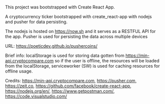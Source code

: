This project was bootstrapped with Create React App.

A cryptocurrency ticker bootstrapped with create_react-app with nodejs and pusher for data persisting.

The nodejs is hosted on https://now.sh and it serves as a RESTFUL API for the app. Pusher is used for persisting the data across multiple devices


URL: https://poeticdev.github.io/pushercoins/

Brief info: localStorage is used for storing data gotten from https://min-api.cryptocompare.com so if the user is offline, the resources will be loaded from the localStorage, serviceworker (SW) is used for caching resources for offline usage.

Credits: https://min-api.cryptocompare.com, https://pusher.com, https://zeit.co, https://github.com/facebook/create-react-app, https://nodejs.org/en/, https://www.getpostman.com/, https://code.visualstudio.com/
